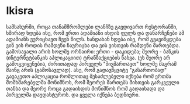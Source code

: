 # Ikisra
სამსახურში, როცა თანამშრომლები ლანჩზე გავდივართ რესტორანში, ხშირად ხდება ისე, რომ ერთი ადამიანი იხდის ფულს და დანარჩენები ამ ადამიანს ვურიცხავთ ჩვენ წილს. ხანდახან ხდება ისე, რომ გვავიწყდება ვინ ვის როდის რამდენი ჩაურიცხა და ვის ვისთვის რამდენი მართებდა. გამოსავალი არის ხოლმე ორნაირი: ერთი - დაკიდება; მეორე - ბანკის (ინტერნეტბანკის აპლიკაციით) ტრანზაქციების ნახვა. (ეს მეორე არ გამოგვიყენებია, ძირითადად პირველს "მივმართავთ" ხოლმე მაგრამ მაინც არის (გამოსავლად). 
ასე, რომ გადავწყვიტე "გასართობად" გავაკეთო აპლიკაცია რომლითაც შესაძლებელი იქნება რომ ერთმა მომხმარებელმა მონიშნოს, რომ მეორეს მართებს მისთვის გარკვეული თანხა და მეორე როცა გადაიხდის მონიშნოს რომ გადაიხადა და პირველმა დაუდასტუროს. და ყველა იქნება ბედნიერი.
